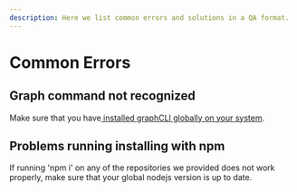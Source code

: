 ```yaml
---
description: Here we list common errors and solutions in a QA format.
---
```


# Common Errors

## Graph command not recognized

Make sure that you have[ installed graphCLI globally on your system](https://thegraph.com/docs/en/deploying/deploying-a-subgraph-to-studio/#installing-graph-cli).

## Problems running installing with npm

If running 'npm i' on any of the repositories we provided does not work properly, make sure that your global nodejs version is up to date.
